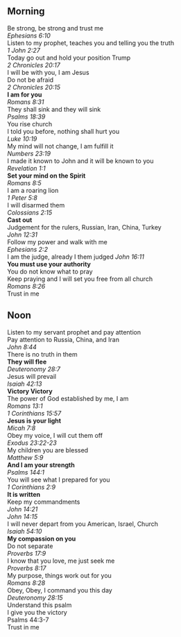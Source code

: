 ## Morning
Be strong, be strong and trust me  
_Ephesians 6:10_  
Listen to my prophet, teaches you and telling you the truth  
_1 John 2:27_  
Today go out and hold your position Trump  
_2 Chronicles 20:17_  
I will be with you, I am Jesus  
Do not be afraid  
_2 Chronicles 20:15_  
**I am for you**  
_Romans 8:31_  
They shall sink and they will sink  
_Psalms 18:39_  
You rise church  
I told you before, nothing shall hurt you  
_Luke 10:19_  
My mind will not change, I am fulfill it  
_Numbers 23:19_  
I made it known to John and it will be known to you  
_Revelation 1:1_  
**Set your mind on the Spirit**  
_Romans 8:5_  
I am a roaring lion  
_1 Peter 5:8_  
I will disarmed them  
_Colossians 2:15_  
**Cast out**  
Judgement for the rulers, Russian, Iran, China, Turkey  
_John 12:31_  
Follow my power and walk with me  
_Ephesians 2:2_  
I am the judge, already I them judged
_John 16:11_  
**You must use your authority**  
You do not know what to pray  
Keep praying and I will set you free from all church  
_Romans 8:26_  
Trust in me

## Noon
Listen to my servant prophet and pay attention  
Pay attention to Russia, China, and Iran  
_John 8:44_  
There is no truth in them  
**They will flee**  
_Deuteronomy 28:7_  
Jesus will prevail  
_Isaiah 42:13_  
**Victory Victory**  
The power of God established by me, I am  
_Romans 13:1_  
_1 Corinthians 15:57_  
**Jesus is your light**  
_Micah 7:8_  
Obey my voice, I will cut them off  
_Exodus 23:22-23_  
My children you are blessed  
_Matthew 5:9_  
**And I am your strength**  
_Psalms 144:1_  
You will see what I prepared for you  
_1 Corinthians 2:9_  
**It is written**  
Keep my commandments  
_John 14:21_  
_John 14:15_  
I will never depart from you American, Israel, Church  
_Isaiah 54:10_  
**My compassion on you**  
Do not separate  
_Proverbs 17:9_  
I know that you love, me just seek me  
_Proverbs 8:17_  
My purpose, things work out for you  
_Romans 8:28_  
Obey, Obey, I command you this day  
_Deuteronomy 28:15_  
Understand this psalm  
I give you the victory  
Psalms 44:3-7  
Trust in me  